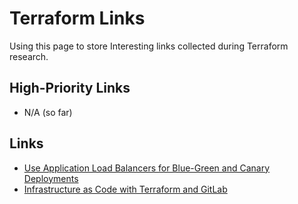 # Terraform Links

Using this page to store Interesting links collected during Terraform research.

## High-Priority Links

* N/A (so far)

## Links

* [Use Application Load Balancers for Blue-Green and Canary Deployments](https://developer.hashicorp.com/terraform/tutorials/aws/blue-green-canary-tests-deployments)
* [Infrastructure as Code with Terraform and GitLab](https://docs.gitlab.com/ee/user/infrastructure/iac/)
